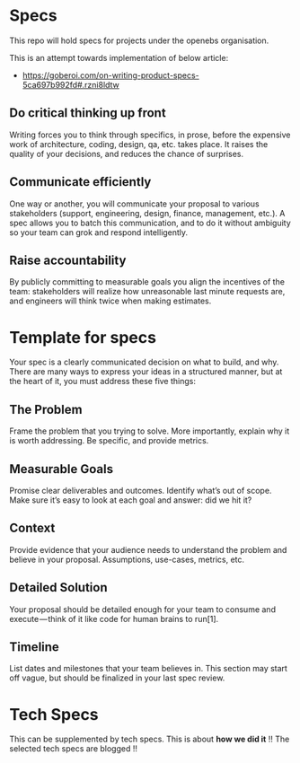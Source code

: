 # Specs

This repo will hold specs for projects under the openebs organisation.

This is an attempt towards implementation of below article:

- https://goberoi.com/on-writing-product-specs-5ca697b992fd#.rzni8ldtw

## Do critical thinking up front

Writing forces you to think through specifics, in prose, 
before the expensive work of architecture, coding, design, qa, etc. takes place. 
It raises the quality of your decisions, and reduces the chance of surprises.

## Communicate efficiently

One way or another, you will communicate your proposal to various stakeholders 
(support, engineering, design, finance, management, etc.). 
A spec allows you to batch this communication, and to do it without ambiguity 
so your team can grok and respond intelligently.

## Raise accountability

By publicly committing to measurable goals you align the incentives of the team: 
stakeholders will realize how unreasonable last minute requests are, and 
engineers will think twice when making estimates.

# Template for specs

Your spec is a clearly communicated decision on what to build, and why. 
There are many ways to express your ideas in a structured manner, 
but at the heart of it, you must address these five things:

## The Problem

Frame the problem that you trying to solve. 
More importantly, explain why it is worth addressing. Be specific, and provide metrics.

## Measurable Goals

Promise clear deliverables and outcomes. 
Identify what’s out of scope. Make sure it’s easy to look at each goal and answer: did we hit it?

## Context

Provide evidence that your audience needs to understand the problem and believe in your proposal. 
Assumptions, use-cases, metrics, etc.

## Detailed Solution

Your proposal should be detailed enough for your team to consume and execute — think of it like 
code for human brains to run[1].

## Timeline

List dates and milestones that your team believes in. 
This section may start off vague, but should be finalized in your last spec review.


# Tech Specs

This can be supplemented by tech specs. This is about **how we did it** !!
The selected tech specs are blogged !!
